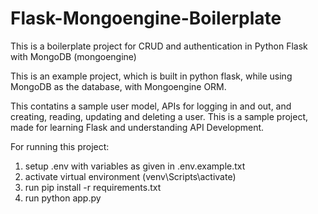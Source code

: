 # Flask-Mongoengine-Boilerplate
This is a boilerplate project for CRUD and authentication in Python Flask with MongoDB (mongoengine)

This is an example project, which is built in python flask, while using MongoDB as the database, with Mongoengine ORM.

This contatins a sample user model, APIs for logging in and out, and creating, reading, updating and deleting a user.
This is a sample project, made for learning Flask and understanding API Development.


For running this project:

1. setup .env with variables as given in .env.example.txt
2. activate virtual environment (venv\Scripts\activate)
3. run pip install -r requirements.txt
4. run python app.py
